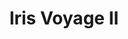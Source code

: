 ---
title: 'Iris Voyage II'
img: 'iris-voyage-II.jpg'
size: '13 x 13 inches, Framed'
medium: 'Ink on 140-pound Watercolor Paper'
--- 